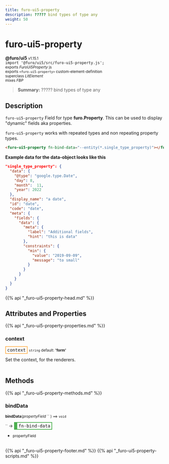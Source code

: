 ```yaml
---
title: furo-ui5-property
description: ????? bind types of type any
weight: 50
---
```


# furo-ui5-property
**@furo/ui5** <small>v1.15.1</small>
<br>`import '@furo/ui5/src/furo-ui5-property.js';`<small>
<br>exports *FuroUi5Property* js
<br>exports `<furo-ui5-property>` custom-element-definition
<br>superclass *LitElement*
<br> mixes *FBP*</small>

> **Summary:** ????? bind types of type any

## Description

`furo-ui5-property`
 Field for type **furo.Property**. This can be used to display "dynamic" fields aka properties.

 `furo-ui5-property` works with repeated types and non repeating property types.

 ```html
 <furo-ui5-property fn-bind-data="--entity(*.single_type_property)"></furo-ui5-property>
 ```

 **Example data for the data-object looks like this**

 ```json
 "single_type_property": {
   "data": {
     "@type": "google.type.Date",
     "day": 8,
     "month":  11,
     "year": 2022
   },
   "display_name": "a date",
   "id": "date",
   "code": "date",
   "meta": {
     "fields": {
       "data": {
         "meta": {
           "label": "Additional fields",
           "hint": "this is data"
         },
         "constraints": {
           "min": {
             "value": "2019-09-09",
             "message": "to small"
           }
         }
       }
     }
   }
 }
 ```

{{% api "_furo-ui5-property-head.md" %}}

## Attributes and Properties
{{% api "_furo-ui5-property-properties.md" %}}





### **context**

<span  style="border-width:2px; border-style: solid;border-color:  rgb(255, 182, 91);font-family:monospace; padding:2px 4px;">context</span>
<small>`string` default: **&#39;form&#39;**</small>

Set the context, for the renderers.
<br><br>

## Methods
{{% api "_furo-ui5-property-methods.md" %}}


### **bindData**
<small>**bindData**(*propertyField* `` ) ⟹ `void`</small>

<small>`` </small> →
<span  style="border-width:2px 2px 2px 10px; border-style: solid;border-color:  rgb(76, 175, 80);font-family:monospace; padding:2px 4px;">fn-bind-data</span>



- <small>propertyField </small>
<br><br>






{{% api "_furo-ui5-property-footer.md" %}}
{{% api "_furo-ui5-property-scripts.md" %}}
